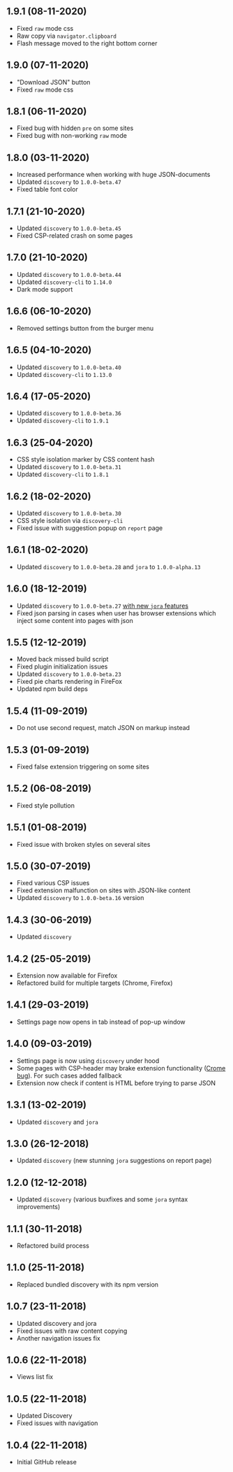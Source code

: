 ## 1.9.1 (08-11-2020)

* Fixed `raw` mode css
* Raw copy via `navigator.clipboard`
* Flash message moved to the right bottom corner

## 1.9.0 (07-11-2020)

* "Download JSON" button
* Fixed `raw` mode css

## 1.8.1 (06-11-2020)

* Fixed bug with hidden `pre` on some sites
* Fixed bug with non-working `raw` mode

## 1.8.0 (03-11-2020)

* Increased performance when working with huge JSON-documents
* Updated `discovery` to `1.0.0-beta.47`
* Fixed table font color

## 1.7.1 (21-10-2020)

* Updated `discovery` to `1.0.0-beta.45`
* Fixed CSP-related crash on some pages

## 1.7.0 (21-10-2020)

* Updated `discovery` to `1.0.0-beta.44`
* Updated `discovery-cli` to `1.14.0`
* Dark mode support

## 1.6.6 (06-10-2020)

* Removed settings button from the burger menu

## 1.6.5 (04-10-2020)

* Updated `discovery` to `1.0.0-beta.40`
* Updated `discovery-cli` to `1.13.0`

## 1.6.4 (17-05-2020)

* Updated `discovery` to `1.0.0-beta.36`
* Updated `discovery-cli` to `1.9.1`

## 1.6.3 (25-04-2020)

* CSS style isolation marker by CSS content hash
* Updated `discovery` to `1.0.0-beta.31`
* Updated `discovery-cli` to `1.8.1`

## 1.6.2 (18-02-2020)

* Updated `discovery` to `1.0.0-beta.30`
* CSS style isolation via `discovery-cli`
* Fixed issue with suggestion popup on `report` page

## 1.6.1 (18-02-2020)

* Updated `discovery` to `1.0.0-beta.28` and `jora` to `1.0.0-alpha.13`

## 1.6.0 (18-12-2019)

* Updated `discovery` to `1.0.0-beta.27` [with new `jora` features](https://github.com/discoveryjs/jora/releases/tag/v1.0.0-alpha.11)
* Fixed json parsing in cases when user has browser extensions which inject some content into pages with json

## 1.5.5 (12-12-2019)

* Moved back missed build script
* Fixed plugin initialization issues
* Updated `discovery` to `1.0.0-beta.23`
* Fixed pie charts rendering in FireFox
* Updated npm build deps

## 1.5.4 (11-09-2019)

* Do not use second request, match JSON on markup instead

## 1.5.3 (01-09-2019)

* Fixed false extension triggering on some sites

## 1.5.2 (06-08-2019)

* Fixed style pollution

## 1.5.1 (01-08-2019)

* Fixed issue with broken styles on several sites

## 1.5.0 (30-07-2019)

* Fixed various CSP issues
* Fixed extension malfunction on sites with JSON-like content
* Updated `discovery` to `1.0.0-beta.16` version

## 1.4.3 (30-06-2019)

* Updated `discovery`

## 1.4.2 (25-05-2019)

* Extension now available for Firefox
* Refactored build for multiple targets (Chrome, Firefox)

## 1.4.1 (29-03-2019)

* Settings page now opens in tab instead of pop-up window

## 1.4.0 (09-03-2019)

* Settings page is now using `discovery` under hood
* Some pages with CSP-header may brake extension functionality ([Crome bug](https://bugs.chromium.org/p/chromium/issues/detail?id=816121)). For such cases added fallback
* Extension now check if content is HTML before trying to parse JSON

## 1.3.1 (13-02-2019)

* Updated `discovery` and `jora`

## 1.3.0 (26-12-2018)

* Updated `discovery` (new stunning `jora` suggestions on report page)

## 1.2.0 (12-12-2018)

* Updated `discovery` (various buxfixes and some `jora` syntax improvements)

## 1.1.1 (30-11-2018)

* Refactored build process

## 1.1.0 (25-11-2018)

* Replaced bundled discovery with its npm version

## 1.0.7 (23-11-2018)

* Updated discovery and jora
* Fixed issues with raw content copying
* Another navigation issues fix

## 1.0.6 (22-11-2018)

* Views list fix

## 1.0.5 (22-11-2018)

* Updated Discovery
* Fixed issues with navigation

## 1.0.4 (22-11-2018)

* Initial GitHub release
